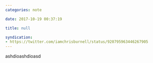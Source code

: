 ```yaml
---
categories: note

date: 2017-10-19 00:37:19

title: null

syndication:
- https://twitter.com/iamchrisburnell/status/920795963446267905
---
```


ashdioashdioasd
